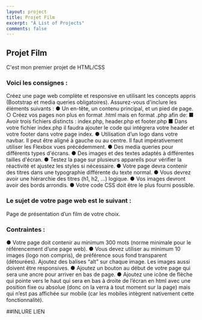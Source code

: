 ```yaml
---
layout: project
title: Projet Film
excerpt: "A List of Projects"
comments: false
---
```


## Projet Film

C'est mon premier projet de HTML/CSS

### Voici les consignes :

Créez une page web complète et responsive en utilisant les concepts appris (Bootstrap et media queries obligatoires). Assurez-vous d'inclure les éléments suivants :
● Un en-tête, un contenu principal, et un pied de page.
○ Créez vos pages non plus en format .html mais en format .php afin de:
■ Avoir trois fichiers distincts : index.php, header.php et footer.php
■ Dans votre fichier index.php il faudra ajouter le code qui intégrera votre header et votre footer dans votre page index.
● Utilisation d’un logo dans votre navbar. Il peut être aligné à gauche ou au centre. Il faut impérativement utiliser les Flexbox vues précédemment.
● Des media queries pour différents types d'écrans.
● Des images et des textes adaptés à différentes tailles d'écran.
● Testez la page sur plusieurs appareils pour vérifier la réactivité et ajustez les styles si nécessaire.
● Votre page devra contenir des titres dans une typographie différente du texte normal.
● Vous devrez avoir une hiérarchie des titres (h1, h2, …) logique.
● Vos images devront avoir des bords arrondis.
● Votre code CSS doit être le plus fourni possible.

### Le sujet de votre page web est le suivant :

Page de présentation d’un film de votre choix.

### Contraintes :

● Votre page doit contenir au minimum 300 mots (norme minimale pour le référencement d’une page web).
● Vous devez utiliser au minimum 10 images (logo non compris), de préférence sous fond transparent (détourées). Ajoutez des balises “alt” sur chaque image. Les images aussi doivent être responsives.
● Ajoutez un bouton au début de votre page qui sera une ancre pour arriver en bas de page.
● Ajoutez une icône de flèche qui pointe vers le haut qui sera en bas à droite de l’écran en html avec une position fixe ou absolue (donc on la verra à tout moment sur la page) mais qui n’est pas affichée sur mobile (car les mobiles intègrent nativement cette fonctionnalité).

##INLURE LIEN

